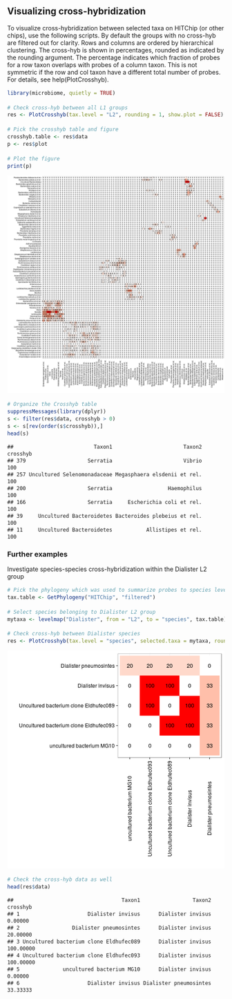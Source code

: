 ## Visualizing cross-hybridization

To visualize cross-hybridization between selected taxa on HITChip (or
other chips), use the following scripts. By default the groups with no
cross-hyb are filtered out for clarity. Rows and columns are ordered
by hierarchical clustering. The cross-hyb is shown in percentages,
rounded as indicated by the rounding argument. The percentage
indicates which fraction of probes for a row taxon overlaps with
probes of a column taxon. This is not symmetric if the row and col
taxon have a different total number of probes. For details, see
help(PlotCrosshyb).


```r
library(microbiome, quietly = TRUE)

# Check cross-hyb between all L1 groups
res <- PlotCrosshyb(tax.level = "L2", rounding = 1, show.plot = FALSE)
    
# Pick the crosshyb table and figure
crosshyb.table <- res$data
p <- res$plot

# Plot the figure    
print(p)
```

![plot of chunk chyb](figure/chyb-1.png)

```r
# Organize the Crosshyb table
suppressMessages(library(dplyr))
s <- filter(res$data, crosshyb > 0)
s <- s[rev(order(s$crosshyb)),]
head(s)
```

```
##                          Taxon1                       Taxon2 crosshyb
## 379                    Serratia                       Vibrio      100
## 257 Uncultured Selenomonadaceae Megasphaera elsdenii et rel.      100
## 200                    Serratia                  Haemophilus      100
## 166                    Serratia     Escherichia coli et rel.      100
## 39     Uncultured Bacteroidetes Bacteroides plebeius et rel.      100
## 11     Uncultured Bacteroidetes           Allistipes et rel.      100
```


### Further examples

Investigate species-species cross-hybridization within the Dialister L2 group


```r
# Pick the phylogeny which was used to summarize probes to species level
tax.table <- GetPhylogeny("HITChip", "filtered") 

# Select species belonging to Dialister L2 group
mytaxa <- levelmap("Dialister", from = "L2", to = "species", tax.table)[[1]]

# Check cross-hyb between Dialister species
res <- PlotCrosshyb(tax.level = "species", selected.taxa = mytaxa, rounding = 0, tax.table)
```

![plot of chunk chyb2](figure/chyb2-1.png)

```r
# Check the cross-hyb data as well
head(res$data)
```

```
##                                   Taxon1                 Taxon2  crosshyb
## 1                      Dialister invisus      Dialister invisus   0.00000
## 2                 Dialister pneumosintes      Dialister invisus  20.00000
## 3 Uncultured bacterium clone Eldhufec089      Dialister invisus 100.00000
## 4 Uncultured bacterium clone Eldhufec093      Dialister invisus 100.00000
## 5              uncultured bacterium MG10      Dialister invisus   0.00000
## 6                      Dialister invisus Dialister pneumosintes  33.33333
```


